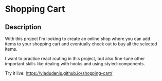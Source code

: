 # Shopping Cart

## Description

With this project I'm looking to create an online shop where you can add items to your shopping cart and eventually check out to buy all the selected items.

I want to practice react routing in this project, but also fine-tune other important skills like dealing with hooks and using styled-components.

Try it live: https://vladudenis.github.io/shopping-cart/